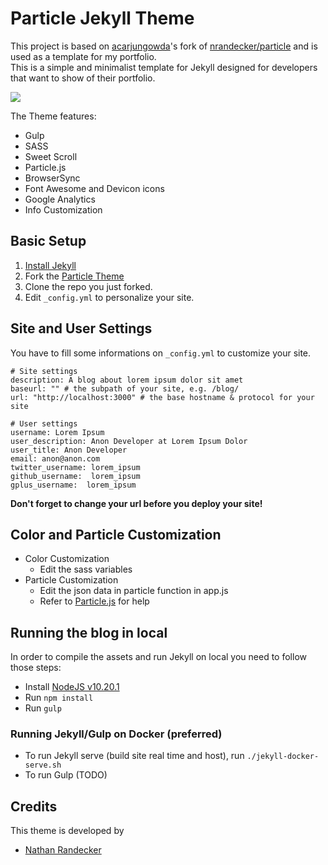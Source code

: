 # Particle Jekyll Theme

This project is based on [acarjungowda](https://github.com/acarjungowda/acarjungowda.github.io)'s fork of [nrandecker/particle](https://github.com/nrandecker/particle) and is used as a template for my portfolio.  
This is a simple and minimalist template for Jekyll designed for developers that want to show of their portfolio.

![](./welcome_page.jpg)

The Theme features:

- Gulp
- SASS
- Sweet Scroll
- Particle.js
- BrowserSync
- Font Awesome and Devicon icons
- Google Analytics
- Info Customization

## Basic Setup

1. [Install Jekyll](http://jekyllrb.com)
2. Fork the [Particle Theme](https://github.com/nrandecker/particle/fork)
3. Clone the repo you just forked.
4. Edit `_config.yml` to personalize your site.

## Site and User Settings

You have to fill some informations on `_config.yml` to customize your site.

```
# Site settings
description: A blog about lorem ipsum dolor sit amet
baseurl: "" # the subpath of your site, e.g. /blog/
url: "http://localhost:3000" # the base hostname & protocol for your site

# User settings
username: Lorem Ipsum
user_description: Anon Developer at Lorem Ipsum Dolor
user_title: Anon Developer
email: anon@anon.com
twitter_username: lorem_ipsum
github_username:  lorem_ipsum
gplus_username:  lorem_ipsum
```

**Don't forget to change your url before you deploy your site!**

## Color and Particle Customization
- Color Customization
  - Edit the sass variables
- Particle Customization
  - Edit the json data in particle function in app.js
  - Refer to [Particle.js](https://github.com/VincentGarreau/particles.js/) for help

## Running the blog in local

In order to compile the assets and run Jekyll on local you need to follow those steps:

- Install [NodeJS v10.20.1](https://nodejs.org/)
- Run `npm install`
- Run `gulp`

### Running Jekyll/Gulp on Docker (preferred)

- To run Jekyll serve (build site real time and host), run `./jekyll-docker-serve.sh`
- To run Gulp (TODO)

## Credits

This theme is developed by 
- [Nathan Randecker](https://github.com/nrandecker/particle)

